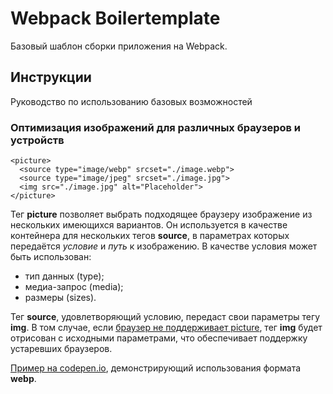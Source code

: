 # Webpack Boilertemplate

Базовый шаблон сборки приложения на Webpack.

## Инструкции

Руководство по использованию базовых возможностей

### Оптимизация изображений для различных браузеров и устройств

```
<picture>
  <source type="image/webp" srcset="./image.webp">
  <source type="image/jpeg" srcset="./image.jpg">
  <img src="./image.jpg" alt="Placeholder">
</picture>
```

Тег **picture** позволяет выбрать подходящее браузеру изображение из нескольких имеющихся вариантов. Он используется в качестве контейнера для нескольких тегов **source**, в параметрах которых передаётся *условие* и *путь* к изображению. В качестве условия может быть использован:

* тип данных (type);
* медиа-запрос (media);
* размеры (sizes).

Тег **source**, удовлетворяющий условию, передаст свои параметры тегу **img**. В том случае, если [браузер не поддерживает picture](https://caniuse.com/#search=picture), тег **img** будет отрисован с исходными параметрами, что обеспечивает поддержку устаревших браузеров.

[Пример на codepen.io](https://codepen.io/mikhailnetkachev-halolab/pen/NWPqgWL), демонстрирующий использования формата **webp**.
